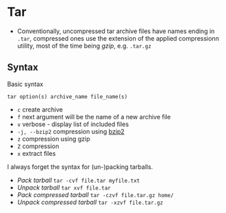 # Tar #

- Conventionally, uncompressed tar archive files have names ending in `.tar`, compressed ones use the extension of the applied compressionn utility, most of the time being *gzip*, e.g. `.tar.gz` 

## Syntax ##

Basic syntax

	tar option(s) archive_name file_name(s)
	
- `c` create archive
- `f` next argument will be the name of a new archive file
- `v` verbose - display list of included files
- `-j, --bzip2` compression using [bzip2](http://www.linfo.org/bzip2.html)
- `z` compression using gzip
- `Z` compression
- `x` extract files

I always forget the syntax for (un-)packing tarballs.

- *Pack tarball* `tar -cvf file.tar myfile.txt`
- *Unpack tarball* `tar xvf file.tar`
- *Pack compressed tarball* `tar -czvf file.tar.gz home/`
- *Unpack compressed tarball* `tar -xzvf file.tar.gz`